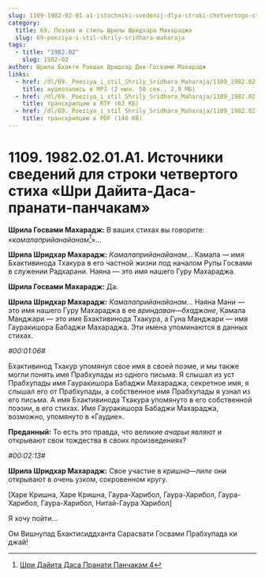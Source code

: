 ```yaml
---
slug: 1109-1982-02-01-a1-istochniki-svedenij-dlya-stroki-chetvertogo-stiha-shri-dajita-dasa-pranati-panchakam
category:
  title: 69. Поэзия и стиль Шрилы Шридхара Махараджа
  slug: 69-poeziya-i-stil-shrily-sridhara-maharaja
tags:
  - title: "1982.02"
    slug: 1982-02
author: Шрила Бхакти Ракшак Шридхар Дев-Госвами Махарадж
links:
  - href: /dl/69._Poeziya_i_stil_Shrily_Sridhara_Maharaja/1109_1982.02.01.A1_SridharMj_Istochniki_svedenij_dlja_stroki_chetvertogo_stiha_Shri_Dajita-Dasa-pranati-panchakam.mp3
    title: аудиозапись в MP3 (2 мин. 50 сек., 2,9 МБ)
  - href: /dl/69._Poeziya_i_stil_Shrily_Sridhara_Maharaja/1109_1982.02.01.A1_SridharMj_Istochniki_svedenij_dlja_stroki_chetvertogo_stiha_Shri_Dajita-Dasa-pranati-panchakam.rtf
    title: транскрипцию в RTF (63 КБ)
  - href: /dl/69._Poeziya_i_stil_Shrily_Sridhara_Maharaja/1109_1982.02.01.A1_SridharMj_Istochniki_svedenij_dlja_stroki_chetvertogo_stiha_Shri_Dajita-Dasa-pranati-panchakam.pdf
    title: транскрипцию в PDF (140 КБ)
---
```


# 1109. 1982.02.01.A1. Источники сведений для строки четвертого стиха «Шри Дайита-Даса-пранати-панчакам»

**Шрила Госвами Махарадж:** В ваших стихах вы говорите: «*камалаприйанайанам*[^_ftn1]»…

**Шрила Шридхар Махарадж:** *Камалаприйанайанам*… Камала — имя Бхактивинода Тхакура в его частной жизни под началом Рупы Госвами в служении Радхарани. Наяна — это имя нашего Гуру Махараджа.

**Шрила Госвами Махарадж:** Да.

**Шрила Шридхар Махарадж:** *Камалаприйанайанам*… Наяна Мани — это имя нашего Гуру Махараджа в ее *вриндаван*—*бхаджане*, Камала Манджари — это имя Бхактивинода Тхакура, а Гуна Манджари — имя Гауракишора Бабаджи Махараджа. Эти имена упоминаются в данных стихах.

*#00:01:06#*

Бхактивинод Тхакур упомянул свое имя в своей поэме, и мы также могли понять имя Прабхупады из одного письма. Я слышал из уст Прабхупады имя Гауракишора Бабаджи Махараджа, секретное имя, я слышал его от Прабхупады, а собственное имя Прабхупады я узнал из его письма. А имя Бхактивинода Тхакура упомянуто в его собственной поэзии, в его стихах. Имя Гауракишора Бабаджи Махараджа, возможно, упомянуто в «Гаудие».

**Преданный:** То есть это правда, что великие *ачарьи* являют и открывают свои тождества в своих произведениях?

*#00:02:13#*

**Шрила Шридхар Махарадж:** Свое участие в *кришна*—*лиле* они открывают в очень узком, сокровенном кругу.

[Харе Кришна, Харе Кришна, Гаура-Харибол, Гаура-Харибол, Гаура-Харибол, Гаура-Харибол, Нитай-Гаура Харибол]

Я хочу пойти…

Ом Вишнупад Бхактисиддханта Сарасвати Госвами Прабхупада ки джай!



[^_ftn1]: [Шри Дайита Даса Пранати Панчакам 4](../notes/shri-dajita-dasa-pranati-panchakam/shri-dajita-dasa-pranati-panchakam-4.md)
